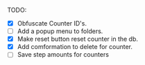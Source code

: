 TODO:
- [x] Obfuscate Counter ID's.
- [ ] Add a popup menu to folders.
- [x] Make reset button reset counter in the db.
- [x] Add comformation to delete for counter.
- [ ] Save step amounts for counters